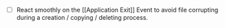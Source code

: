 - [ ] React smoothly on the [[Application Exit]] Event to avoid file corrupting during a creation / copying / deleting process. 